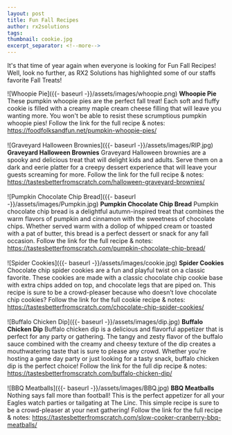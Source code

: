 ```yaml
---
layout: post
title: Fun Fall Recipes
author: rx2solutions
tags: 
thumbnail: cookie.jpg
excerpt_separator: <!--more-->
---
```

It's that time of year again when everyone is looking for Fun Fall Recipes! Well, look no further, as RX2 Solutions 
has highlighted some of our staffs favorite Fall Treats!
<!--more-->

![Whoopie Pie]({{- baseurl -}}/assets/images/whoopie.png)
**Whoopie Pie**
These pumpkin whoopie pies are the perfect fall treat! Each soft and fluffy cookie is filled with a creamy maple cream cheese filling that will leave you wanting more. You won't be able to resist these scrumptious pumpkin whoopie pies! Follow the link for the full recipe & notes: https://foodfolksandfun.net/pumpkin-whoopie-pies/ <BR>
<BR>
![Graveyard Halloween Brownies]({{- baseurl -}}/assets/images/RIP.jpg)
**Graveyard Halloween Brownies**
Graveyard Halloween brownies are a spooky and delicious treat that will delight kids and adults. Serve them on a dark and eerie platter for a creepy dessert experience that will leave your guests screaming for more. Follow the link for the full recipe & notes: https://tastesbetterfromscratch.com/halloween-graveyard-brownies/ <BR>
<BR>
![Pumpkin Chocolate Chip Bread]({{- baseurl -}}/assets/images/Pumpkin.jpg)
**Pumpkin Chocolate Chip Bread**
Pumpkin chocolate chip bread is a delightful autumn-inspired treat that combines the warm flavors of pumpkin and cinnamon with the sweetness of chocolate chips. Whether served warm with a dollop of whipped cream or toasted with a pat of butter, this bread is a perfect dessert or snack for any fall occasion. Follow the link for the full recipe & notes: https://tastesbetterfromscratch.com/pumpkin-chocolate-chip-bread/ <BR>
<BR>
![Spider Cookies]({{- baseurl -}}/assets/images/cookie.jpg)
**Spider Cookies**
Chocolate chip spider cookies are a fun and playful twist on a classic favorite. These cookies are made with a classic chocolate chip cookie base with extra chips added on top, and chocolate legs that are piped on. This recipe is sure to be a crowd-pleaser because who doesn’t love chocolate chip cookies? Follow the link for the full cookie recipe & notes: https://tastesbetterfromscratch.com/chocolate-chip-spider-cookies/ <BR>
<BR>
![Buffalo Chicken Dip]({{- baseurl -}}/assets/images/dip.jpg)
**Buffalo Chicken Dip**
Buffalo chicken dip is a delicious and flavorful appetizer that is perfect for any party or gathering. The tangy and zesty flavor of the buffalo sauce combined with the creamy and cheesy texture of the dip creates a mouthwatering taste that is sure to please any crowd. Whether you're hosting a game day party or just looking for a tasty snack, buffalo chicken dip is the perfect choice! Follow the link for the full dip recipe & notes: https://tastesbetterfromscratch.com/buffalo-chicken-dip/ <br>
<BR>
![BBQ Meatballs]({{- baseurl -}}/assets/images/BBQ.jpg)
**BBQ Meatballs**
Nothing says fall more than football! This is the perfect appetizer for all your Eagles watch parties or tailgating at The Linc. This simple recipe is sure to be a crowd-pleaser at your next gathering! Follow the link for the full recipe & notes: https://tastesbetterfromscratch.com/slow-cooker-cranberry-bbq-meatballs/ <BR>
<BR>
